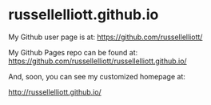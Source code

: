 russellelliott.github.io
====================
My Github user page is at: 
https://github.com/russellelliott/

My Github Pages repo can be found at:  
https://github.com/russellelliott/russellelliott.github.io/

And, soon, you can see my customized homepage at:

http://russellelliott.github.io/
